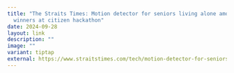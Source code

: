 ```yaml
---
title: "The Straits Times: Motion detector for seniors living alone among
  winners at citizen hackathon"
date: 2024-09-28
layout: link
description: ""
image: ""
variant: tiptap
external: https://www.straitstimes.com/tech/motion-detector-for-seniors-living-alone-takes-top-prize-at-citizen-hackathon
---
```


